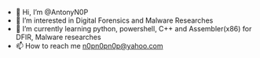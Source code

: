 - 👋 Hi, I’m @AntonyN0P
- 👀 I’m interested in Digital Forensics and Malware Researches
- 🌱 I’m currently learning python, powershell, C++ and Assembler(x86) for DFIR, Malware researches
- 📫 How to reach me n0pn0pn0p@yahoo.com

<!---
AntonyN0P/AntonyN0P is a ✨ special ✨ repository because its `README.md` (this file) appears on your GitHub profile.
You can click the Preview link to take a look at your changes.
--->
